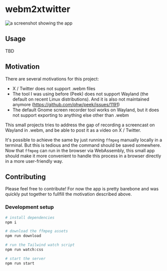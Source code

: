 # webm2xtwitter

![a screenshot showing the app](https://github.com/jtpio/webm2xtwitter/assets/591645/9c606d96-fd25-4bd2-9803-35bec2e40d3c)

## Usage

TBD

## Motivation

There are several motivations for this project:

- X / Twitter does not support .webm files
- The tool I was using before (Peek) does not support Wayland (the default on recent Linux distributions). And it is also not maintained anymore (https://github.com/phw/peek/issues/1191)
- The default Gnome screen recorder tool works on Wayland, but it does not support exporting to anything else other than .webm

This small projects tries to address the gap of recording a screencast on Wayland in .webm, and be able to post it as a video on X / Twitter.

It's possible to achieve the same by just running `ffmpeg` manually locally in a terminal. But this is tedious and the command should be saved somewhere. Now that `ffmpeg` can run in the browser via WebAssembly, this small app should make it more convenient to handle this process in a browser directly in a more user-friendly way.


## Contributing

Please feel free to contribute! For now the app is pretty barebone and was quickly put together to fullfill the motivation described above.

### Development setup

```bash
# install dependencies
npm i

# download the ffmpeg assets
npm run download

# run the Tailwind watch script
npm run watch:css

# start the server
npm run start
```
